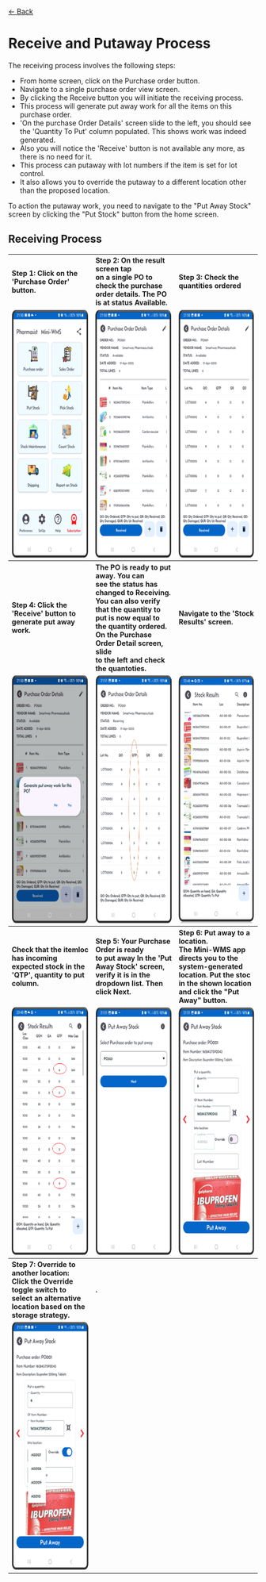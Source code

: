 [← Back](README.md)

<h1>Receive and Putaway Process</h1>
<p>The receiving process involves the following steps:</p>
<ul>
  <li>From home screen, click on the Purchase order button.</li>
  <li>Navigate to a single purchase order view screen.</li>
  <li>By clicking the Receive button you will initiate the receiving process.</li>
  <li>This process will generate put away work for all the items on this purchase order.</li>
  <li>'On the purchase Order Details' screen slide to the left, you should see the 'Quantity To Put' column populated. This shows work was indeed generated.</li>
  <li>Also you will notice the 'Receive' button is not available any more, as there is no need for it.</li>
  <li>This process can putaway with lot numbers if the item is set for lot control.</li>
  <li>It also allows you to override the putaway to a different location other than the proposed location.</li>
</ul>

<p>To action the putaway work, you need to navigate to the "Put Away Stock" screen by clicking the "Put Stock" button from the home screen.</p>

<h2>Receiving Process</h2>
<table>
  <tr>
    <th align="left"><strong>Step 1:</strong> Click on the 'Purchase Order' button.</th>
    <th align="left"><strong>Step 2:</strong> On the result screen tap<br>on a single PO to check the purchase<br>order details. The PO is at status Available.</th>
    <th align="left"><strong>Step 3:</strong> Check the quantities ordered</th>
  </tr>
  <tr>
    <td style="vertical-align: top;">
      <img src="asset/receiving1.png" alt="Step 1" style="height:500px;">
    </td>
    <td style="vertical-align: top;">
      <img src="asset/receiving2.png" alt="Step 2" style="height:500px;">
    </td>
    <td style="vertical-align: top;">
      <img src="asset/receiving3.png" alt="Step 2" style="height:500px;">
    </td>
  </tr>
  <tr>
    <th align="left"><strong>Step 4:</strong> Click the 'Receive' button to generate put away work.</th>
    <th align="left">The PO is ready to put away.</strong> You can<br>see the status has changed to Receiving.<br>You can also verify that the quantity to<br>put is now equal to the quantity ordered.<br>On the Purchase Order Detail screen, slide<br>to the left and check the quantoties.</th>
    <th align="left">Navigate to the 'Stock Results' screen.</th>
  </tr>
  <tr>
    <td style="vertical-align: top;">
      <img src="asset/receiving4.png" alt="Step 1" style="height:500px;">
    </td>
    <td style="vertical-align: top;">
      <img src="asset/receiving5.png" alt="Step 2" style="height:500px;">
    </td>
    <td style="vertical-align: top;">
      <img src="asset/receiving9.png" alt="Step 2" style="height:500px;">
    </td>
  </tr>
  <tr>
    <th align="left">Check that the itemloc has incoming expected stock in the 'QTP', quantity to put column.</th>
    <th align="left"><strong>Step 5: Your Purchase Order is ready<br>to put away</strong> In the 'Put Away Stock' screen, verify it is in the dropdown list. Then click Next.</th>
    <th align="left"><strong>Step 6: Put away to a location.<br>The Mini-WMS app directs you to the<br>system-generated location. Put the stoc in the shown location and click the "Put Away" button.</th>
  </tr>
  <tr>
    <td style="vertical-align: top;">
      <img src="asset/receiving10.png" alt="Step 1" style="height:500px;">
    </td>
    <td style="vertical-align: top;">
      <img src="asset/receiving6.png" alt="Step 2" style="height:500px;">
    </td>
    <td style="vertical-align: top;">
      <img src="asset/receiving7.png" alt="Step 2" style="height:500px;">
    </td>
  </tr>
    <tr>
    <th align="left"><strong>Step 7: Override to another location:<br>Click the Override toggle switch to select an alternative location based on the storage strategy.</th>
    <th align="left">.</th>
    <th align="left"></th>
  </tr>
  <tr>
    <td style="vertical-align: top;">
      <img src="asset/receiving8.png" alt="Step 1" style="height:500px;">
    </td>
    <td style="vertical-align: top;">
    </td>
    <td style="vertical-align: top;">
    </td>
  </tr>
</table>
